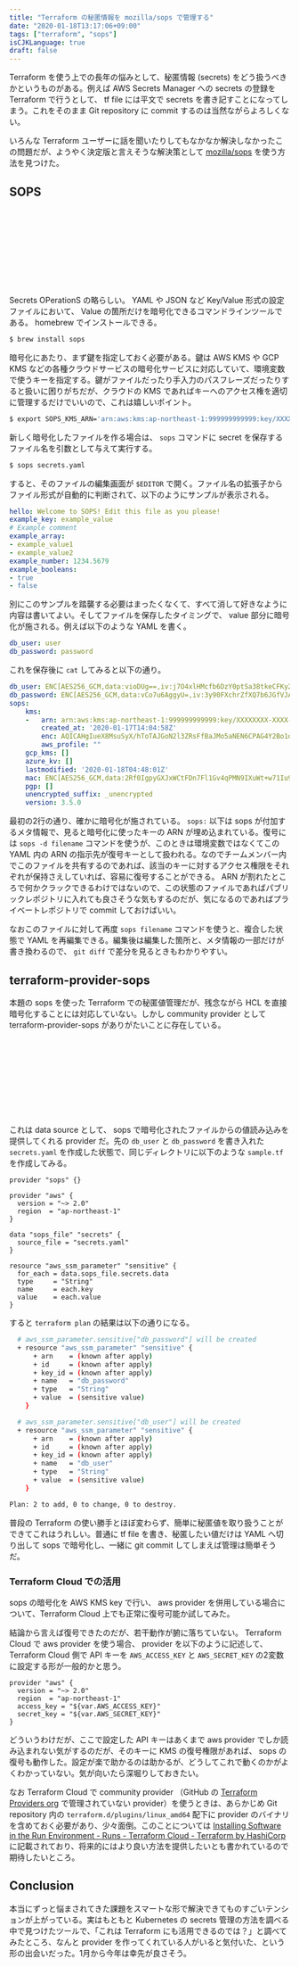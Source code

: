 ```yaml
---
title: "Terraform の秘匿情報を mozilla/sops で管理する"
date: "2020-01-18T13:17:06+09:00"
tags: ["terraform", "sops"]
isCJKLanguage: true
draft: false
---
```


Terraform を使う上での長年の悩みとして、秘匿情報 (secrets) をどう扱うべきかというものがある。例えば AWS Secrets Manager への secrets の登録を Terraform で行うとして、 tf file には平文で secrets を書き記すことになってしまう。これをそのまま Git repository に commit するのは当然ながらよろしくない。

いろんな Terraform ユーザーに話を聞いたりしてもなかなか解決しなかったこの問題だが、ようやく決定版と言えそうな解決策として [mozilla/sops](https://github.com/mozilla/sops) を使う方法を見つけた。

## SOPS

<div class="iframely-embed"><div class="iframely-responsive" style="height: 140px; padding-bottom: 0;"><a href="https://github.com/mozilla/sops" data-iframely-url="//cdn.iframe.ly/Uy7gztd"></a></div></div><script async src="//cdn.iframe.ly/embed.js" charset="utf-8"></script>

Secrets OPerationS の略らしい。 YAML や JSON など Key/Value 形式の設定ファイルにおいて、 Value の箇所だけを暗号化できるコマンドラインツールである。 homebrew でインストールできる。

```bash
$ brew install sops
```

暗号化にあたり、まず鍵を指定しておく必要がある。鍵は AWS KMS や GCP KMS などの各種クラウドサービスの暗号化サービスに対応していて、環境変数で使うキーを指定する。鍵がファイルだったり手入力のパスフレーズだったりすると扱いに困りがちだが、クラウドの KMS であればキーへのアクセス権を適切に管理するだけでいいので、これは嬉しいポイント。

```bash
$ export SOPS_KMS_ARN='arn:aws:kms:ap-northeast-1:999999999999:key/XXXXXXXX-XXXX-XXXX-bd50-ac0ec6d03d63'
```

新しく暗号化したファイルを作る場合は、 `sops` コマンドに secret を保存するファイル名を引数として与えて実行する。

```bash
$ sops secrets.yaml
```

すると、そのファイルの編集画面が `$EDITOR` で開く。ファイル名の拡張子からファイル形式が自動的に判断されて、以下のようにサンプルが表示される。

```yaml
hello: Welcome to SOPS! Edit this file as you please!
example_key: example_value
# Example comment
example_array:
- example_value1
- example_value2
example_number: 1234.5679
example_booleans:
- true
- false
```

別にこのサンプルを踏襲する必要はまったくなくて、すべて消して好きなように内容は書いてよい。そしてファイルを保存したタイミングで、 value 部分に暗号化が施される。例えば以下のような YAML を書く。

```yaml
db_user: user
db_password: password
```

これを保存後に `cat` してみると以下の通り。

```yaml
db_user: ENC[AES256_GCM,data:vioDUg==,iv:j7O4xlHMcfb6DzY0ptSa38tkeCFKy2e8qVGwTCG3M8k=,tag:qqcothINK6OKhJb/3jvuxw==,type:str]
db_password: ENC[AES256_GCM,data:vCo7u6AggyU=,iv:3y90FXchrZfXQ7b6JGfVJABdxk5r+mIezTf9jb19VdM=,tag:3Gq5IrDeJiz46snahFn4Og==,type:str]
sops:
    kms:
    -   arn: arn:aws:kms:ap-northeast-1:999999999999:key/XXXXXXXX-XXXX-XXXX-bd50-ac0ec6d03d63
        created_at: '2020-01-17T14:04:58Z'
        enc: AQICAHgIueX8MsuSyX/hToTAJGoN2l3ZRsFfBaJMo5aNEN6CPAG4Y2Bo1oWyGA+enYwwsaa+AAAAfjB8BgkqhkiG9w0BBwagbzBtAgEAMGgGCSqGSIb3DQEHATAeBglghkgBZQMEAS4wEQQMbbKFmXXsd1DuWI/5AgEQgDt7SbVbUUD4rsLO1mNC0MdCU5kXZt0qrL/SrCIwGWLUwFO8jYlJrgZFlOY2jKL1ODMXjfvUiM6YsQOqVw==
        aws_profile: ""
    gcp_kms: []
    azure_kv: []
    lastmodified: '2020-01-18T04:48:01Z'
    mac: ENC[AES256_GCM,data:2Rf0IgpyGXJxWCtFDn7Fl1Gv4qPMN9IXuWt+w71Iu9ngFBp4URSDCSthyxbXtt8jhiTl4IgvLkv0lyYAGa/dM+l/2OcR3LeZldv4oR3cm6LjErwKD8O65Lh7Z9J+LR/TmS7E4I0lN+JhePn8qrIGjL4x3J16mD45I2dNtlAoRus=,iv:HEttY0FACDix5plof0mP4B2lkikPcKiLEVSt7dqpql0=,tag:ZZR7witKJgZS/jf5rprXeQ==,type:str]
    pgp: []
    unencrypted_suffix: _unencrypted
    version: 3.5.0
```

最初の2行の通り、確かに暗号化が施されている。 `sops:` 以下は sops が付加するメタ情報で、見ると暗号化に使ったキーの ARN が埋め込まれている。復号には `sops -d filename` コマンドを使うが、このときは環境変数ではなくてこの YAML 内の ARN の指示先が復号キーとして扱われる。なのでチームメンバー内でこのファイルを共有するのであれば、該当のキーに対するアクセス権限をそれぞれが保持さえしていれば、容易に復号することができる。 ARN が割れたところで何かクラックできるわけではないので、この状態のファイルであればパブリックレポジトリに入れても良さそうな気もするのだが、気になるのであればプライベートレポジトリで commit しておけばいい。

なおこのファイルに対して再度 `sops filename` コマンドを使うと、複合した状態で YAML を再編集できる。編集後は編集した箇所と、メタ情報の一部だけが書き換わるので、 `git diff` で差分を見るときもわかりやすい。

## terraform-provider-sops

本題の sops を使った Terraform での秘匿値管理だが、残念ながら HCL を直接暗号化することには対応していない。しかし community provider として terraform-provider-sops がありがたいことに存在している。

<div class="iframely-embed"><div class="iframely-responsive" style="height: 140px; padding-bottom: 0;"><a href="https://github.com/carlpett/terraform-provider-sops" data-iframely-url="//cdn.iframe.ly/6WxGX58"></a></div></div><script async src="//cdn.iframe.ly/embed.js" charset="utf-8"></script>

これは data source として、 sops で暗号化されたファイルからの値読み込みを提供してくれる provider だ。先の `db_user` と `db_password` を書き入れた `secrets.yaml` を作成した状態で、同じディレクトリに以下のような `sample.tf` を作成してみる。

```hcl
provider "sops" {}

provider "aws" {
  version = "~> 2.0"
  region  = "ap-northeast-1"
}

data "sops_file" "secrets" {
  source_file = "secrets.yaml"
}

resource "aws_ssm_parameter" "sensitive" {
  for_each = data.sops_file.secrets.data
  type     = "String"
  name     = each.key
  value    = each.value
}
```

すると `terraform plan` の結果は以下の通りになる。

```bash
  # aws_ssm_parameter.sensitive["db_password"] will be created
  + resource "aws_ssm_parameter" "sensitive" {
      + arn    = (known after apply)
      + id     = (known after apply)
      + key_id = (known after apply)
      + name   = "db_password"
      + type   = "String"
      + value  = (sensitive value)
    }

  # aws_ssm_parameter.sensitive["db_user"] will be created
  + resource "aws_ssm_parameter" "sensitive" {
      + arn    = (known after apply)
      + id     = (known after apply)
      + key_id = (known after apply)
      + name   = "db_user"
      + type   = "String"
      + value  = (sensitive value)
    }

Plan: 2 to add, 0 to change, 0 to destroy.
```

普段の Terraform の使い勝手とほぼ変わらず、簡単に秘匿値を取り扱うことができてこれはうれしい。普通に tf file を書き、秘匿したい値だけは YAML へ切り出して sops で暗号化し、一緒に git commit してしまえば管理は簡単そうだ。

### Terraform Cloud での活用

sops の暗号化を AWS KMS key で行い、 aws provider を併用している場合について、Terraform Cloud 上でも正常に復号可能か試してみた。

結論から言えば復号できたのだが、若干動作が腑に落ちていない。 Terraform Cloud で aws provider を使う場合、 provider を以下のように記述して、 Terraform Cloud 側で API キーを `AWS_ACCESS_KEY` と `AWS_SECRET_KEY` の2変数に設定する形が一般的かと思う。

```hcl
provider "aws" {
  version = "~> 2.0"
  region  = "ap-northeast-1"
  access_key = "${var.AWS_ACCESS_KEY}"
  secret_key = "${var.AWS_SECRET_KEY}"
}
```

どういうわけだが、ここで設定した API キーはあくまで aws provider でしか読み込まれない気がするのだが、そのキーに KMS の復号権限があれば、 sops の復号も動作した。設定が楽で助かるのは助かるが、どうしてこれで動くのかがよくわかっていない。気が向いたら深堀りしておきたい。

なお Terraform Cloud で community provider （GitHub の [Terraform Providers org](https://github.com/terraform-providers) で管理されていない provider）を使うときは、あらかじめ Git repository 内の `terraform.d/plugins/linux_amd64` 配下に provider のバイナリを含めておく必要があり、少々面倒。このことについては [Installing Software in the Run Environment - Runs - Terraform Cloud - Terraform by HashiCorp](https://www.terraform.io/docs/cloud/run/install-software.html#custom-and-community-providers) に記載されており、将来的にはより良い方法を提供したいとも書かれているので期待したいところ。

## Conclusion

本当にずっと悩まされてきた課題をスマートな形で解決できてものすごいテンションが上がっている。実はもともと Kubernetes の secrets 管理の方法を調べる中で見つけたツールで、「これは Terraform にも活用できるのでは？」と調べてみたところ、なんと provider を作ってくれている人がいると気付いた、という形の出会いだった。1月から今年は幸先が良さそう。

